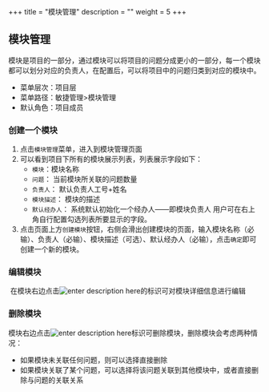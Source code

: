 ﻿+++
title = "模块管理"
description = ""
weight = 5
+++

<h2 id="1">模块管理</h2>

模块是项目的一部分，通过模块可以将项目的问题分成更小的一部分，每一个模块都可以划分对应的负责人，在配置后，可以将项目中的问题归类到对应的模块中。

- 菜单层次：项目层
- 菜单路径：敏捷管理>模块管理
- 默认角色：项目成员

### 创建一个模块
1. 点击`模块管理`菜单，进入到模块管理页面
2. 可以看到项目下所有的模块展示列表，列表展示字段如下：
	- `模块`：模块名称  
	- `问题`： 当前模块所关联的问题数量   
 	- `负责人`： 默认负责人工号+姓名  
	- `模块描述`： 模块的描述  
	- `默认经办人`： 系统默认初始化一个经办人——即模块负责人
用户可在右上角自行配置勾选列表所要显示的字段。
3. 点击页面上方`创建模块`按钮，右侧会滑出创建模块的页面，输入模块名称（必输）、负责人（必输）、模块描述（可选）、默认经办人（必输），点击`确定`即可创建一个新的模块。

### 编辑模块
 在模块右边点击![enter description here](/docs/user-guide/scrum/imge/image4.png "image4")的标识可对模块详细信息进行编辑

### 删除模块 
模块右边点击![enter description here](/docs/user-guide/scrum/imge/image5.png "image5")标识可删除模块，删除模块会考虑两种情况：

- 如果模块未关联任何问题，则可以选择直接删除
- 如果模块关联了某个问题，可以选择将该问题关联到其他模块中，或者直接删除与问题的关联关系
